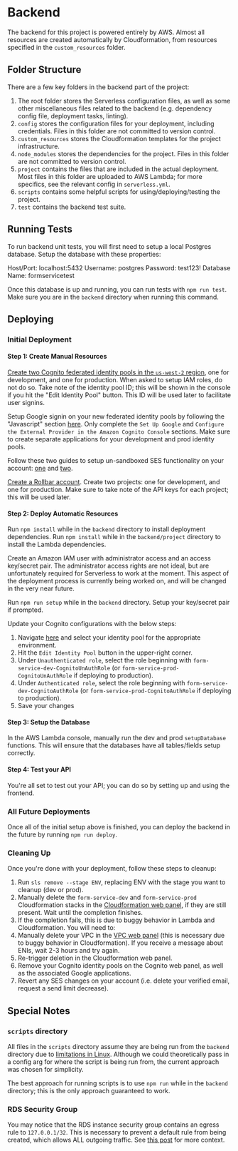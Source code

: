 # Backend

The backend for this project is powered entirely by AWS.  Almost all resources are created automatically by Cloudformation, from resources specified in the `custom_resources` folder.

## Folder Structure

There are a few key folders in the backend part of the project:

1. The root folder stores the Serverless configuration files, as well as some other miscellaneous files related to the backend (e.g. dependency config file, deployment tasks, linting).
2. `config` stores the configuration files for your deployment, including credentials.  Files in this folder are not committed to version control.
3. `custom_resources` stores the Cloudformation templates for the project infrastructure.
4. `node_modules` stores the dependencies for the project.  Files in this folder are not committed to version control.
5. `project` contains the files that are included in the actual deployment.  Most files in this folder are uploaded to AWS Lambda; for more specifics, see the relevant config in `serverless.yml`.
6. `scripts` contains some helpful scripts for using/deploying/testing the project.
7. `test` contains the backend test suite.

## Running Tests

To run backend unit tests, you will first need to setup a local Postgres database.  Setup the database with these properties:

Host/Port: localhost:5432
Username: postgres
Password: test123!
Database Name: formservicetest

Once this database is up and running, you can run tests with `npm run test`.  Make sure you are in the `backend` directory when running this command.

## Deploying

### Initial Deployment

#### Step 1: Create Manual Resources

[Create two Cognito federated identity pools in the `us-west-2` region](https://us-west-2.console.aws.amazon.com/cognito/federated), one for development, and one for production. When asked to setup IAM roles, do not do so.  Take note of the identity pool ID; this will be shown in the console if you hit the "Edit Identity Pool" button.  This ID will be used later to facilitate user signins.

Setup Google signin on your new federated identity pools by following the "Javascript" section [here](http://docs.aws.amazon.com/cognito/latest/developerguide/google.html).  Only complete the `Set Up Google` and `Configure the External Provider in the Amazon Cognito Console` sections.  Make sure to create separate applications for your development and prod identity pools.

Follow these two guides to setup un-sandboxed SES functionality on your account: [one](http://docs.aws.amazon.com/ses/latest/DeveloperGuide/verify-email-addresses.html) and [two](http://docs.aws.amazon.com/ses/latest/DeveloperGuide/request-production-access.html).

[Create a Rollbar account](https://rollbar.com).  Create two projects: one for development, and one for production.  Make sure to take note of the API keys for each project; this will be used later.

#### Step 2: Deploy Automatic Resources

Run `npm install` while in the `backend` directory to install deployment dependencies.  Run `npm install` while in the `backend/project` directory to install the Lambda dependencies.

Create an Amazon IAM user with administrator access and an access key/secret pair.  The administrator access rights are not ideal, but are unfortunately required for Serverless to work at the moment.  This aspect of the deployment process is currently being worked on, and will be changed in the very near future.

Run `npm run setup` while in the `backend` directory.  Setup your key/secret pair if prompted.

Update your Cognito configurations with the below steps:

1. Navigate [here](https://us-west-2.console.aws.amazon.com/cognito/federated) and select your identity pool for the appropriate environment.
2. Hit the `Edit Identity Pool` button in the upper-right corner.
3. Under `Unauthenticated role`, select the role beginning with `form-service-dev-CognitoUnAuthRole` (or `form-service-prod-CognitoUnAuthRole` if deploying to production).
4. Under `Authenticated role`, select the role beginning with `form-service-dev-CognitoAuthRole` (or `form-service-prod-CognitoAuthRole` if deploying to production).
5. Save your changes

#### Step 3: Setup the Database

In the AWS Lambda console, manually run the dev and prod `setupDatabase` functions.  This will ensure that the databases have all tables/fields setup correctly.

#### Step 4: Test your API

You're all set to test out your API; you can do so by setting up and using the frontend.

### All Future Deployments

Once all of the initial setup above is finished, you can deploy the backend in the future by running `npm run deploy`.

### Cleaning Up

Once you're done with your deployment, follow these steps to cleanup:

1. Run `sls remove --stage ENV`, replacing ENV with the stage you want to cleanup (dev or prod).
2. Manually delete the `form-service-dev` and `form-service-prod` Cloudformation stacks in the [Cloudformation web panel](https://console.aws.amazon.com/cloudformation/home), if they are still present.  Wait until the completion finishes.
3. If the completion fails, this is due to buggy behavior in Lambda and Cloudformation.  You will need to:
  1. Manually delete your VPC in the [VPC web panel](https://us-west-2.console.aws.amazon.com/vpc/home) (this is necessary due to buggy behavior in Cloudformation).  If you receive a message about ENIs, wait 2-3 hours and try again.
  2. Re-trigger deletion in the Cloudformation web panel.
4. Remove your Cognito identity pools on the Cognito web panel, as well as the associated Google applications.
5. Revert any SES changes on your account (i.e. delete your verified email, request a send limit decrease).

## Special Notes

### `scripts` directory

All files in the `scripts` directory assume they are being run from the `backend` directory due to [limitations in Linux](http://mywiki.wooledge.org/BashFAQ/028).  Although we could theoretically pass in a config arg for where the script is being run from, the current approach was chosen for simplicity.

The best approach for running scripts is to use `npm run` while in the `backend` directory; this is the only approach guaranteed to work.

### RDS Security Group

You may notice that the RDS instance security group contains an egress rule to `127.0.0.1/32`.  This is necessary to prevent a default rule from being created, which allows ALL outgoing traffic.  See [this post](https://forums.aws.amazon.com/message.jspa?messageID=413748) for more context.
